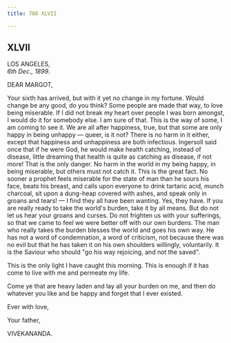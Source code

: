 ```yaml
---
title: 788 XLVII

---
```

  

  


## XLVII

LOS ANGELES,  
*6th Dec*.*, 1899*.

DEAR MARGOT,

Your sixth has arrived, but with it yet no change in my fortune. Would
change be any good, do you think? Some people are made that way, to love
being miserable. If I did not break my heart over people I was born
amongst, I would do it for somebody else. I am sure of that. This is the
way of some, I am coming to see it. We are all after happiness, true,
but that some are only happy in being unhappy — queer, is it not? There
is no harm in it either, except that happiness and unhappiness are both
infectious. Ingersoll said once that if he were God, he would make
health catching, instead of disease, little dreaming that health is
quite as catching as disease, if not more! That is the only danger. No
harm in the world in my being happy, in being miserable, but others must
not catch it. This is the great fact. No sooner a prophet feels
miserable for the state of man than he sours his face, beats his breast,
and calls upon everyone to drink tartaric acid, munch charcoal, sit upon
a dung-heap covered with ashes, and speak only in groans and tears! — I
find they all have been wanting. Yes, they have. If you are really ready
to take the world's burden, take it by all means. But do not let us hear
your groans and curses. Do not frighten us with your sufferings, so that
we came to feel we were better off with our own burdens. The man who
really takes the burden blesses the world and goes his own way. He has
not a word of condemnation, a word of criticism, not because there was
no evil but that he has taken it on his own shoulders willingly,
voluntarily. It is the Saviour who should "go his way rejoicing, and not
the saved".

This is the only light I have caught this morning. This is enough if it
has come to live with me and permeate my life.

Come ye that are heavy laden and lay all your burden on me, and then do
whatever you like and be happy and forget that I ever existed.

Ever with love, 

Your father,

VIVEKANANDA.  